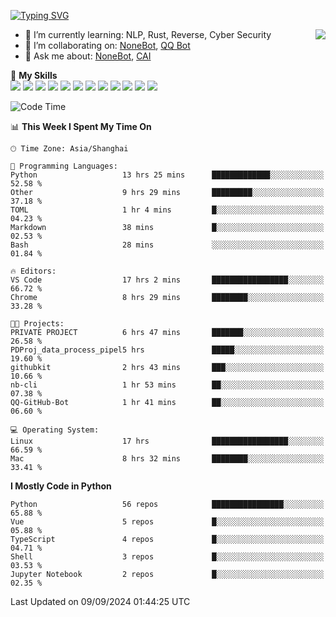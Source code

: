 [![Typing SVG](https://readme-typing-svg.herokuapp.com?size=25&duration=2500&color=8C43EA&vCenter=true&width=200&height=40&lines=Hi+there+%F0%9F%91%8B%F0%9F%8F%BB;I'm+yanyongyu)](https://git.io/typing-svg)

<a href="#">
  <img align="right" src="https://github-readme-stats.vercel.app/api?username=yanyongyu&count_private=true&show_icons=true&bg_color=15,f2f7fd,E0EAFC" />
</a>

- 🌱 I’m currently learning: NLP, Rust, Reverse, Cyber Security
- 👯 I’m collaborating on: [NoneBot](https://github.com/nonebot), [QQ Bot](https://github.com/Mrs4s/go-cqhttp)
- 💬 Ask me about: [NoneBot](https://github.com/nonebot), [CAI](https://github.com/cscs181/CAI)

🌟 **My Skills**  
![](https://img.shields.io/badge/-Python-3e74a2?style=flat-square&logo=Python&logoColor=fff)
![](https://img.shields.io/badge/-TypeScript-3178C6?style=flat-square&logo=TypeScript&logoColor=fff)
![](https://img.shields.io/badge/-Vue-4fc08d?style=flat-square&logo=Vue.js&logoColor=fff)
![](https://img.shields.io/badge/-React-2d98ce?style=flat-square&logo=React&logoColor=fff)
![](https://img.shields.io/badge/-FastAPI-009688?style=flat-square&logo=FastAPI&logoColor=fff)
![](https://img.shields.io/badge/-Linux-000000?style=flat-square&logo=Linux&logoColor=fff)
![](https://img.shields.io/badge/-Docker-2496ED?style=flat-square&logo=Docker&logoColor=fff)
![](https://img.shields.io/badge/-Kubernetes-326CE5?style=flat-square&logo=Kubernetes&logoColor=fff)
![](https://img.shields.io/badge/-GitHub%20Actions-2088FF?style=flat-square&logo=GitHubActions&logoColor=fff)
![](https://img.shields.io/badge/-PostgreSQL-4169E1?style=flat-square&logo=PostgreSQL&logoColor=fff)
![](https://img.shields.io/badge/-Redis-DC382D?style=flat-square&logo=Redis&logoColor=fff)
![](https://img.shields.io/badge/-MongoDB-47A248?style=flat-square&logo=MongoDB&logoColor=fff)

<!--START_SECTION:waka-->
![Code Time](http://img.shields.io/badge/Code%20Time-6%2C618%20hrs%2013%20mins-blue)

📊 **This Week I Spent My Time On** 

```text
🕑︎ Time Zone: Asia/Shanghai

💬 Programming Languages: 
Python                   13 hrs 25 mins      █████████████░░░░░░░░░░░░   52.58 % 
Other                    9 hrs 29 mins       █████████░░░░░░░░░░░░░░░░   37.18 % 
TOML                     1 hr 4 mins         █░░░░░░░░░░░░░░░░░░░░░░░░   04.23 % 
Markdown                 38 mins             █░░░░░░░░░░░░░░░░░░░░░░░░   02.53 % 
Bash                     28 mins             ░░░░░░░░░░░░░░░░░░░░░░░░░   01.84 % 

🔥 Editors: 
VS Code                  17 hrs 2 mins       █████████████████░░░░░░░░   66.72 % 
Chrome                   8 hrs 29 mins       ████████░░░░░░░░░░░░░░░░░   33.28 % 

🐱‍💻 Projects: 
PRIVATE PROJECT          6 hrs 47 mins       ███████░░░░░░░░░░░░░░░░░░   26.58 % 
PDProj_data_process_pipel5 hrs               █████░░░░░░░░░░░░░░░░░░░░   19.60 % 
githubkit                2 hrs 43 mins       ███░░░░░░░░░░░░░░░░░░░░░░   10.66 % 
nb-cli                   1 hr 53 mins        ██░░░░░░░░░░░░░░░░░░░░░░░   07.38 % 
QQ-GitHub-Bot            1 hr 41 mins        ██░░░░░░░░░░░░░░░░░░░░░░░   06.60 % 

💻 Operating System: 
Linux                    17 hrs              █████████████████░░░░░░░░   66.59 % 
Mac                      8 hrs 32 mins       ████████░░░░░░░░░░░░░░░░░   33.41 % 
```

**I Mostly Code in Python** 

```text
Python                   56 repos            ████████████████░░░░░░░░░   65.88 % 
Vue                      5 repos             █░░░░░░░░░░░░░░░░░░░░░░░░   05.88 % 
TypeScript               4 repos             █░░░░░░░░░░░░░░░░░░░░░░░░   04.71 % 
Shell                    3 repos             █░░░░░░░░░░░░░░░░░░░░░░░░   03.53 % 
Jupyter Notebook         2 repos             █░░░░░░░░░░░░░░░░░░░░░░░░   02.35 % 
```




 Last Updated on 09/09/2024 01:44:25 UTC
<!--END_SECTION:waka-->
